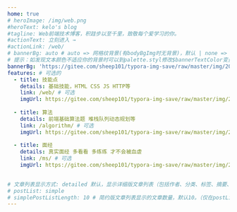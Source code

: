 ```yaml
---
home: true
# heroImage: /img/web.png
#heroText: kelo's blog
#tagline: Web前端技术博客，积跬步以至千里，致敬每个爱学习的你。
#actionText: 立刻进入 →
#actionLink: /web/
# bannerBg: auto # auto => 网格纹背景(有bodyBgImg时无背景)，默认 | none => 无 | '大图地址' | background: 自定义背景样式       
# 提示：如发现文本颜色不适应你的背景时可以到palette.styl修改$bannerTextColor变量
bannerBg: 'https://gitee.com/sheep101/typora-img-save/raw/master/img/20210721143944.jpg' 
features: # 可选的
  - title: 技能点
    details: 基础技能，HTML CSS JS HTTP等
    link: /web/ # 可选
    imgUrl: https://gitee.com/sheep101/typora-img-save/raw/master/img/20210719144422.png  # 可选的
    
  - title: 算法
    details: 前端基础算法题 堆栈队列动态规划等
    link: /algorithm/ # 可选
    imgUrl: https://gitee.com/sheep101/typora-img-save/raw/master/img/20210719144930.png # 可选的
  
  - title: 面经
    details: 真实面经 多看看 多练练 才不会被血虐
    link: /ms/ # 可选
    imgUrl: https://gitee.com/sheep101/typora-img-save/raw/master/img/20210719144414.png 

    
# 文章列表显示方式: detailed 默认，显示详细版文章列表（包括作者、分类、标签、摘要、分页等）| simple => 显示简约版文章列表（仅标题和日期）| none 不显示文章列表
# postList: simple
# simplePostListLength: 10 # 简约版文章列表显示的文章数量，默认10。（仅在postList设置为simple时生效）
---
```



